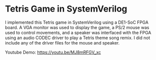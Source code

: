 # Tetris Game in SystemVerilog
I implemented this Tetris game in SystemVerilog using a DE1-SoC FPGA board. A VGA monitor was used to display the game, a PS/2 mouse was used to control movements, and a speaker was interfaced with the FPGA using an audio CODEC driver to play a Tetris theme song remix. I did not include any of the driver files for the mouse and speaker.

Youtube Demo: 
https://youtu.be/MJ8mRFGV_xc
